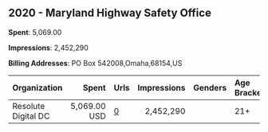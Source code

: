 ## 2020 - Maryland Highway Safety Office 
**Spent**: 5,069.00

**Impressions**: 2,452,290

**Billing Addresses**: PO Box 542008,Omaha,68154,US

|Organization|Spent|Urls|Impressions|Genders|Age Brackets|Country Codes|
|:---|---:|:---|---:|:---|:---|:---|
|Resolute Digital DC|5,069.00 USD|[0](https://www.snap.com/political-ads/asset/71379424609b9d188e7a14840374632c2df98c33d296079f7401a45d0f05720f?mediaType=mp4)|2,452,290||21+|united states|
